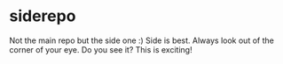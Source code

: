 # siderepo
Not the main repo but the side one :)
Side is best. Always look out of the corner of your eye. Do you see it? This is exciting!
